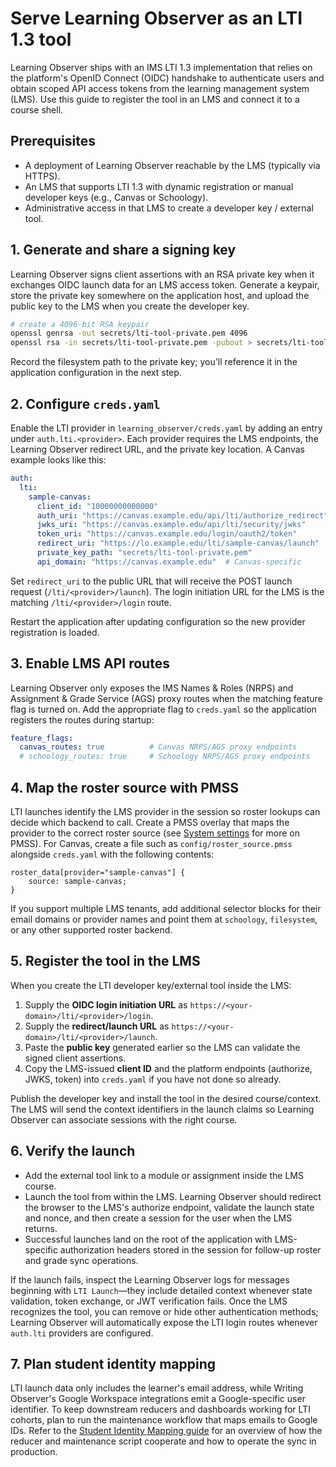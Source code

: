 # Serve Learning Observer as an LTI 1.3 tool

Learning Observer ships with an IMS LTI 1.3 implementation that relies on the platform's OpenID Connect (OIDC) handshake to authenticate users and obtain scoped API access tokens from the learning management system (LMS). Use this guide to register the tool in an LMS and connect it to a course shell.

## Prerequisites

* A deployment of Learning Observer reachable by the LMS (typically via HTTPS).
* An LMS that supports LTI 1.3 with dynamic registration or manual developer keys (e.g., Canvas or Schoology).
* Administrative access in that LMS to create a developer key / external tool.

## 1. Generate and share a signing key

Learning Observer signs client assertions with an RSA private key when it exchanges OIDC launch data for an LMS access token. Generate a keypair, store the private key somewhere on the application host, and upload the public key to the LMS when you create the developer key.

```bash
# create a 4096-bit RSA keypair
openssl genrsa -out secrets/lti-tool-private.pem 4096
openssl rsa -in secrets/lti-tool-private.pem -pubout > secrets/lti-tool-public.pem
```

Record the filesystem path to the private key; you'll reference it in the application configuration in the next step.

## 2. Configure `creds.yaml`

Enable the LTI provider in `learning_observer/creds.yaml` by adding an entry under `auth.lti.<provider>`. Each provider requires the LMS endpoints, the Learning Observer redirect URL, and the private key location. A Canvas example looks like this:

```yaml
auth:
  lti:
    sample-canvas:
      client_id: "10000000000000"
      auth_uri: "https://canvas.example.edu/api/lti/authorize_redirect"
      jwks_uri: "https://canvas.example.edu/api/lti/security/jwks"
      token_uri: "https://canvas.example.edu/login/oauth2/token"
      redirect_uri: "https://lo.example.edu/lti/sample-canvas/launch"
      private_key_path: "secrets/lti-tool-private.pem"
      api_domain: "https://canvas.example.edu"  # Canvas-specific
```

Set `redirect_uri` to the public URL that will receive the POST launch request (`/lti/<provider>/launch`). The login initiation URL for the LMS is the matching `/lti/<provider>/login` route.

Restart the application after updating configuration so the new provider registration is loaded.

## 3. Enable LMS API routes

Learning Observer only exposes the IMS Names & Roles (NRPS) and Assignment & Grade Service (AGS) proxy routes when the matching feature flag is turned on. Add the appropriate flag to `creds.yaml` so the application registers the routes during startup:

```yaml
feature_flags:
  canvas_routes: true          # Canvas NRPS/AGS proxy endpoints
  # schoology_routes: true     # Schoology NRPS/AGS proxy endpoints
```

## 4. Map the roster source with PMSS

LTI launches identify the LMS provider in the session so roster lookups can decide which backend to call. Create a PMSS overlay that maps the provider to the correct roster source (see [System settings](../concepts/system_settings.md) for more on PMSS). For Canvas, create a file such as `config/roster_source.pmss` alongside `creds.yaml` with the following contents:

```pmss
roster_data[provider="sample-canvas"] {
    source: sample-canvas;
}
```

If you support multiple LMS tenants, add additional selector blocks for their email domains or provider names and point them at `schoology`, `filesystem`, or any other supported roster backend.

## 5. Register the tool in the LMS

When you create the LTI developer key/external tool inside the LMS:

1. Supply the **OIDC login initiation URL** as `https://<your-domain>/lti/<provider>/login`.
2. Supply the **redirect/launch URL** as `https://<your-domain>/lti/<provider>/launch`.
3. Paste the **public key** generated earlier so the LMS can validate the signed client assertions.
4. Copy the LMS-issued **client ID** and the platform endpoints (authorize, JWKS, token) into `creds.yaml` if you have not done so already.

Publish the developer key and install the tool in the desired course/context. The LMS will send the context identifiers in the launch claims so Learning Observer can associate sessions with the right course.

## 6. Verify the launch

* Add the external tool link to a module or assignment inside the LMS course.
* Launch the tool from within the LMS. Learning Observer should redirect the browser to the LMS's authorize endpoint, validate the launch state and nonce, and then create a session for the user when the LMS returns.
* Successful launches land on the root of the application with LMS-specific authorization headers stored in the session for follow-up roster and grade sync operations.

If the launch fails, inspect the Learning Observer logs for messages beginning with `LTI Launch`—they include detailed context whenever state validation, token exchange, or JWT verification fails. Once the LMS recognizes the tool, you can remove or hide other authentication methods; Learning Observer will automatically expose the LTI login routes whenever `auth.lti` providers are configured.

## 7. Plan student identity mapping

LTI launch data only includes the learner's email address, while Writing Observer's Google Workspace integrations emit a Google-specific user identifier. To keep downstream reducers and dashboards working for LTI cohorts, plan to run the maintenance workflow that maps emails to Google IDs. Refer to the [Student Identity Mapping guide](../concepts/student_identity_mapping.md) for an overview of how the reducer and maintenance script cooperate and how to operate the sync in production.
